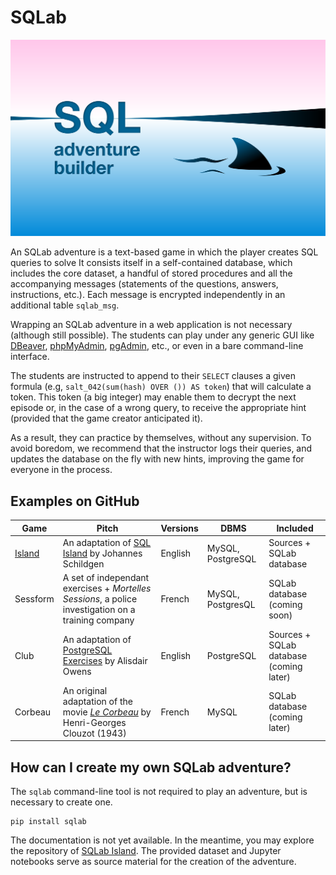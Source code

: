 # SQLab

![SQL adventure builder logo](assets/logo/color.svg)

An SQLab adventure is a text-based game in which the player creates SQL queries to solve 
It consists itself in a self-contained database, which includes the core dataset, a handful of stored procedures and all the accompanying messages (statements of the questions, answers, instructions, etc.). Each message is encrypted independently in an additional table `sqlab_msg`.

Wrapping an SQLab adventure in a web application is not necessary (although still possible). The students can play under any generic GUI like [DBeaver](https://dbeaver.io), [phpMyAdmin](https://www.phpmyadmin.net), [pgAdmin](https://www.pgadmin.org), etc., or even in a bare command-line interface.

The students are instructed to append to their `SELECT` clauses a given formula (e.g, `salt_042(sum(hash) OVER ()) AS token`) that will calculate a token. This token (a big integer) may enable them to decrypt the next episode or, in the case of a wrong query, to receive the appropriate hint (provided that the game creator anticipated it).

As a result, they can practice by themselves, without any supervision. To avoid boredom, we recommend that the instructor logs their queries, and updates the database on the fly with new hints, improving the game for everyone in the process.

## Examples on GitHub

| Game | Pitch | Versions | DBMS | Included |
| --- | --- | --- | --- | --- |
| [Island](https://github.com/laowantong/sqlab_island) | An adaptation of [SQL Island](https://sql-island.informatik.uni-kl.de) by Johannes Schildgen | English | MySQL, PostgreSQL | Sources + SQLab database |
| Sessform | A set of independant exercises + _Mortelles Sessions_, a police investigation on a training company | French | MySQL, PostgresQL | SQLab database (coming soon) |
| Club | An adaptation of [PostgreSQL Exercises](https://pgexercises.com) by Alisdair Owens | English | PostgreSQL | Sources + SQLab database (coming later) |
| Corbeau | An original adaptation of the movie [_Le Corbeau_](https://fr.wikipedia.org/wiki/Le_Corbeau_(film,_1943)) by Henri-Georges Clouzot (1943) | French | MySQL | SQLab database (coming later) |

## How can I create my own SQLab adventure?

The `sqlab` command-line tool is not required to play an adventure, but is necessary to create one.

```
pip install sqlab
```

The documentation is not yet available. In the meantime, you may explore the repository of [SQLab Island](https://github.com/laowantong/sqlab_island). The provided dataset and Jupyter notebooks serve as source material for the creation of the adventure.

